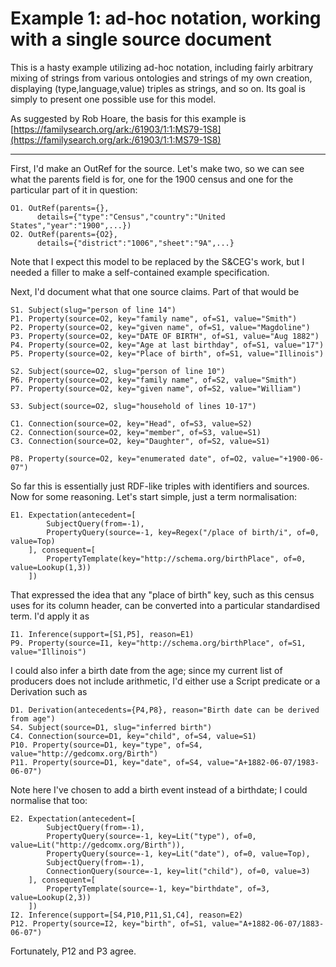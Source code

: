 Example 1: ad-hoc notation, working with a single source document
=================================================================

This is a hasty example utilizing ad-hoc notation, including fairly arbitrary mixing of strings from various ontologies and strings of my own creation, displaying (type,language,value) triples as strings, and so on.  Its goal is simply to present one possible use for this model.

As suggested by Rob Hoare, the basis for this example is [https://familysearch.org/ark:/61903/1:1:MS79-1S8](https://familysearch.org/ark:/61903/1:1:MS79-1S8)

----

First, I'd make an OutRef for the source.  Let's make two, so we can see what the parents field is for, one for the 1900 census and one for the particular part of it in question:

    O1. OutRef(parents={},
          details={"type":"Census","country":"United States","year":"1900",...})
    O2. OutRef(parents={O2},
          details={"district":"1006","sheet":"9A",...}

Note that I expect this model to be replaced by the S&CEG's work, but I needed a filler to make a self-contained example specification.

Next, I'd document what that one source claims.  Part of that would be

    S1. Subject(slug="person of line 14")
    P1. Property(source=O2, key="family name", of=S1, value="Smith")
    P2. Property(source=O2, key="given name", of=S1, value="Magdoline")
    P3. Property(source=O2, key="DATE OF BIRTH", of=S1, value="Aug 1882")
    P4. Property(source=O2, key="Age at last birthday", of=S1, value="17")
    P5. Property(source=O2, key="Place of birth", of=S1, value="Illinois")

    S2. Subject(source=O2, slug="person of line 10")
    P6. Property(source=O2, key="family name", of=S2, value="Smith")
    P7. Property(source=O2, key="given name", of=S2, value="William")

    S3. Subject(source=O2, slug="household of lines 10-17")

    C1. Connection(source=O2, key="Head", of=S3, value=S2)
    C2. Connection(source=O2, key="member", of=S3, value=S1)
    C3. Connection(source=O2, key="Daughter", of=S2, value=S1)

    P8. Property(source=O2, key="enumerated date", of=O2, value="+1900-06-07")

So far this is essentially just RDF-like triples with identifiers and sources.  Now for some reasoning.  Let's start simple, just a term normalisation:

    E1. Expectation(antecedent=[
            SubjectQuery(from=-1),
            PropertyQuery(source=-1, key=Regex("/place of birth/i", of=0, value=Top)
        ], consequent=[
            PropertyTemplate(key="http://schema.org/birthPlace", of=0, value=Lookup(1,3))
        ])

That expressed the idea that any "place of birth" key, such as this census uses for its column header, can be converted into a particular standardised term.  I'd apply it as

    I1. Inference(support=[S1,P5], reason=E1)
    P9. Property(source=I1, key="http://schema.org/birthPlace", of=S1, value="Illinois")

I could also infer a birth date from the age; since my current list of producers does not include arithmetic, I'd either use a Script predicate or a Derivation such as

    D1. Derivation(antecedents={P4,P8}, reason="Birth date can be derived from age")
    S4. Subject(source=D1, slug="inferred birth")
    C4. Connection(source=D1, key="child", of=S4, value=S1)
    P10. Property(source=D1, key="type", of=S4, value="http://gedcomx.org/Birth")
    P11. Property(source=D1, key="date", of=S4, value="A+1882-06-07/1983-06-07")

Note here I've chosen to add a birth event instead of a birthdate; I could normalise that too:

    E2. Expectation(antecedent=[
            SubjectQuery(from=-1),
            PropertyQuery(source=-1, key=Lit("type"), of=0, value=Lit("http://gedcomx.org/Birth")),
            PropertyQuery(source=-1, key=Lit("date"), of=0, value=Top),
            SubjectQuery(from=-1),
            ConnectionQuery(source=-1, key=lit("child"), of=0, value=3)
        ], consequent=[
            PropertyTemplate(source=-1, key="birthdate", of=3, value=Lookup(2,3))
        ])
    I2. Inference(support=[S4,P10,P11,S1,C4], reason=E2)
    P12. Property(source=I2, key="birth", of=S1, value="A+1882-06-07/1883-06-07")

Fortunately, P12 and P3 agree.



